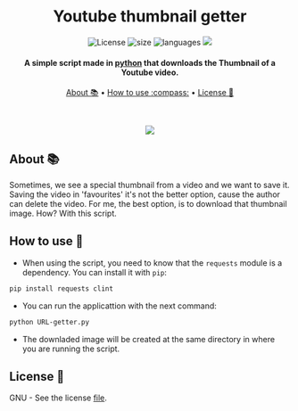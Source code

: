 <div align="center">
  
  # Youtube thumbnail getter
  <a> <img src="https://img.shields.io/github/license/filipondios/yt-thumbnail-getter" alt="License"/> </a>
  <a> <img src="https://img.shields.io/github/repo-size/filipondios/yt-thumbnail-getter" alt="size"> </a>
  <a> <img src="https://img.shields.io/github/languages/top/filipondios/yt-thumbnail-getter" alt="languages"> </a>
  <a> <img src="https://img.shields.io/github/last-commit/filipondios/yt-thumbnail-getter"> </a>
</div>

<div id="info" align="center">
  <h4>A simple script made in <a href="https://es.wikipedia.org/wiki/Python">python</a> that downloads the Thumbnail of a Youtube video.</h4>  
</div>

<p align="center">
  <a href="#about">About 📚</a> •
  <a href="#use">How to use :compass:</a> •
  <a href="#license">License 📜</a>
</p>

<br>
<p align="center"><image src="preview.png"></p>

<a name="about"></a>
## About 📚
Sometimes, we see a special thumbnail from a video and we want to save it. Saving the video in 'favourites' it's not the better option, cause the author can delete the video. For me, the best option, is to download that thumbnail image. How? With this script.

<a name="use"></a>
## How to use :compass:
- When using the script, you need to know that the ``requests`` module is a dependency. You can install it with ``pip``:
```bash
pip install requests clint
```
- You can run the applicattion with the next command:
```bash
python URL-getter.py
```
- The downladed image will be created at the same directory in where you are running the script.

<a name="license"></a>
## License 📜
GNU - See the license <a href="LICENSE">file</a>.
